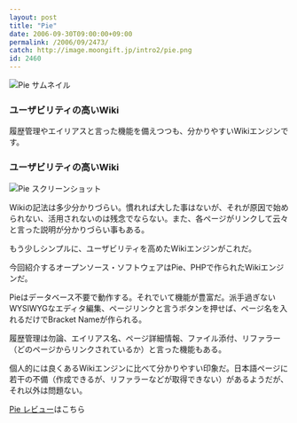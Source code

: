 ```yaml
---
layout: post
title: "Pie"
date: 2006-09-30T09:00:00+09:00
permalink: /2006/09/2473/
catch: http://image.moongift.jp/intro2/pie.png
id: 2460
---
```

 ![Pie サムネイル](http://image.moongift.jp/intro2/pie.t.png "Pie サムネイル")
  

### ユーザビリティの高いWiki
  
履歴管理やエイリアスと言った機能を備えつつも、分かりやすいWikiエンジンです。  
<!--more-->  

### ユーザビリティの高いWiki
  

![Pie スクリーンショット](http://image.moongift.jp/intro2/pie.png "Pie スクリーンショット")

  

Wikiの記法は多少分かりづらい。慣れれば大した事はないが、それが原因で始められない、活用されないのは残念でならない。また、各ページがリンクして云々と言った説明が分かりづらい事もある。

  

もう少しシンプルに、ユーザビリティを高めたWikiエンジンがこれだ。

  

今回紹介するオープンソース・ソフトウェアはPie、PHPで作られたWikiエンジンだ。

  

Pieはデータベース不要で動作する。それでいて機能が豊富だ。派手過ぎないWYSIWYGなエディタ編集、ページリンクと言うボタンを押せば、ページ名を入れるだけでBracket Nameが作られる。

  

履歴管理は勿論、エイリアス名、ページ詳細情報、ファイル添付、リファラー（どのページからリンクされているか）と言った機能もある。

  

個人的には良くあるWikiエンジンに比べて分かりやすい印象だ。日本語ページに若干の不備（作成できるが、リファラーなどが取得できない）があるようだが、それ以外は問題ない。

  

[Pie レビュー](http://oss.moongift.jp/review/i-2474.html)はこちら

